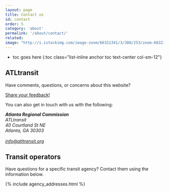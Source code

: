 ```yaml
---
layout: page
title: Contact us
id: contact
order: 5
category: 'about'
permalink: '/about/contact/'
related: 
image: "http://i.istockimg.com/image-zoom/66321341/3/380/253/zoom-66321341-3.jpg"
---
```


* toc goes here
{:toc class="list-inline anchor toc text-center col-sm-12"}

## ATLtransit

Have comments, questions, or concerns about this website? 

<a class="btn btn-lg btn-primary" href="/about/feedback">Share your feedback!</a>

You can also get in touch with us with the following:

<address>
	<strong>Atlanta Regional Commission</strong><br>
	ATLtransit<br>
	40 Courtland St NE<br>
	Atlanta, GA 30303<br><br>
	<abbr title="Email"><i class="fa fa-envelope-o"></i></abbr> 
	<a href="mailto:info@atltransit.org">info@atltransit.org</a><br>
	<!-- <abbr title="Phone"><i class="fa fa-phone"></i></abbr> <a href="tel:{{ page.phone }}">(404) 463-3291</a> -->
</address>


## Transit operators

Have questions for a specific transit agency? Contact them using the information below.

{% include agency_addresses.html %}